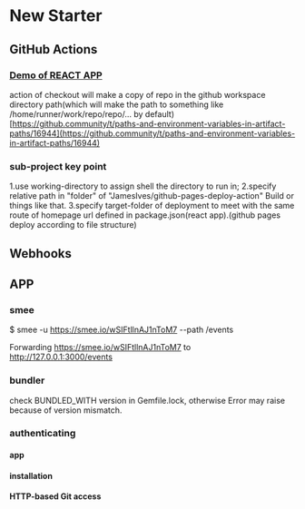 # New Starter
## GitHub Actions
### <a href="https://Serenayin.github.io/learn/github-actions-demo/index.html" title="Demo of REACT APP">Demo of REACT APP</a>

action of checkout will make a copy of repo in the github workspace directory path(which will make the path to something like /home/runner/work/repo/repo/... by default)[https://github.community/t/paths-and-environment-variables-in-artifact-paths/16944](https://github.community/t/paths-and-environment-variables-in-artifact-paths/16944)

### sub-project key point

1.use working-directory to assign shell the directory to run in;
2.specify relative path in "folder" of "JamesIves/github-pages-deploy-action" Build or things like that.
3.specify target-folder of deployment to meet with the same route of homepage url defined in package.json(react app).(github pages deploy according to file structure)

## Webhooks


## APP
### smee
$ smee -u https://smee.io/wSIFtllnAJ1nToM7 --path /events

Forwarding https://smee.io/wSIFtllnAJ1nToM7 to http://127.0.0.1:3000/events

### bundler
check BUNDLED_WITH version in Gemfile.lock, otherwise Error may raise because of version mismatch.

### authenticating
#### app
#### installation
#### HTTP-based Git access
